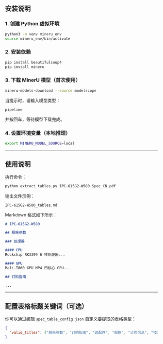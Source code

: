 ## 安装说明

### 1. 创建 Python 虚拟环境

```bash
python3 -m venv mineru_env
source mineru_env/bin/activate
```

### 2. 安装依赖

```bash
pip install beautifulsoup4
pip install mineru
```

### 3. 下载 MinerU 模型（首次使用）

```bash
mineru-models-download --source modelscope
```

当提示时，请输入模型类型：

```text
pipeline
```

并按回车，等待模型下载完成。

### 4. 设置环境变量（本地推理）

```bash
export MINERU_MODEL_SOURCE=local
```

---

## 使用说明

执行命令：

```bash
python extract_tables.py IPC-615G2-W580_Spec_CN.pdf
```

输出文件示例：

```
IPC-615G2-W580_tables.md
```

Markdown 格式如下所示：

```markdown
# IPC-615G2-W580

## 规格参数

### 处理器

#### CPU
Rockchip RK3399 6 核处理器...

#### GPU
Mali-T860 GPU MP4 四核心 GPU...

## 订购指南

...
```

---

## 配置表格标题关键词（可选）

你可以通过编辑 `spec_table_config.json` 自定义要提取的表格类型：

```json
{
  "valid_titles": ["规格参数", "订购指南", "选配件", "规格", "订购信息", "技术参数"]
}
```
